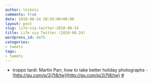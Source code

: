 ```yaml
---
author: leibniz
comments: true
date: 2010-08-24 20:59:00+00:00
layout: post
slug: life-via-twitter-2010-08-24
title: Life via Twitter (2010-08-24)
wordpress_id: 4475
categories:
- tweets
tags:
- tweets
---
```



	
  * troppo tardi: Martin Parr, how to take better holiday photographs - [http://gu.com/p/2j7t8/tw](http://gu.com/p/2j7t8/tw) [#](http://twitter.com/leibniz/statuses/22016500189)


